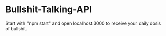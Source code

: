 # Bullshit-Talking-API

Start with "npm start" and open localhost:3000 to receive your daily dosis of bullshit. 

